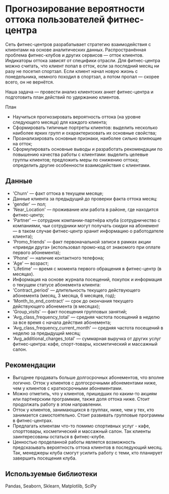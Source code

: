 # Прогнозирование вероятности оттока пользователей фитнес-центра

Сеть фитнес-центров разрабатывает стратегию взаимодействия с клиентами на основе аналитических данных. Распространённая проблема фитнес-клубов и других сервисов — отток клиентов. Индикаторы оттока зависят от специфики отрасли. Для фитнес-центра можно считать, что клиент попал в отток, если за последний месяц ни разу не посетил спортзал. Если клиент начал новую жизнь с понедельника, немного походил в спортзал, а потом пропал — скорее всего, он не вернётся.

Наша задача — провести анализ клиентских анкет фитнес-центра и подготовить план действий по удержанию клиентов.

План
- Научиться прогнозировать вероятность оттока (на уровне следующего месяца) для каждого клиента;
- Сформировать типичные портреты клиентов: выделить несколько наиболее ярких групп и охарактеризовать их основные свойства;
- Проанализировать основные признаки, наиболее сильно влияющие на отток;
- Сформулировать основные выводы и разработать рекомендации по повышению качества работы с клиентами: выделить целевые группы клиентов; предложить меры по снижению оттока; определить другие особенности взаимодействия с клиентами.

## Данные

- 'Churn' — факт оттока в текущем месяце;
- Данные клиента за предыдущий до проверки факта оттока месяц:
 - 'gender' — пол;
 - 'Near_Location' — проживание или работа в районе, где находится фитнес-центр;
 - 'Partner' — сотрудник компании-партнёра клуба (сотрудничество с компаниями, чьи сотрудники могут получать скидки на абонемент — в таком случае фитнес-центр хранит информацию о работодателе клиента);
 - 'Promo_friends' — факт первоначальной записи в рамках акции «приведи друга» (использовал промо-код от знакомого при оплате первого абонемента);
 - 'Phone' — наличие контактного телефона;
 - 'Age' — возраст;
 - 'Lifetime' — время с момента первого обращения в фитнес-центр (в месяцах).
- Информация на основе журнала посещений, покупок и информация о текущем статусе абонемента клиента:
 - 'Contract_period' — длительность текущего действующего абонемента (месяц, 3 месяца, 6 месяцев, год);
 - 'Month_to_end_contract' — срок до окончания текущего действующего абонемента (в месяцах);
 - 'Group_visits' — факт посещения групповых занятий;
 - 'Avg_class_frequency_total' — средняя частота посещений в неделю за все время с начала действия абонемента;
 - 'Avg_class_frequency_current_month' — средняя частота посещений в неделю за предыдущий месяц;
 - 'Avg_additional_charges_total' — суммарная выручка от других услуг фитнес-центра: кафе, спорт-товары, косметический и массажный салон.

## Рекомендации
-	Выгоднее продавать больше долгосрочных абонементов, что вполне логично. Отток у клиентов с долгосрочными абонементами ниже, чем у клиентов с краткосрочными абонементами.
-	Можно отметить, что у клиентов, пришедших по каким-то акциям или партнерским программам, также доля оттока ниже. Стоит продолжать работу в этом направлении.
-	Отток у клиентов, занимающихся в группах, ниже, чем у тех, кто занимается самостоятельно. Стоит развивать групповые программы в фитнес-центрах.
-	Предлагать клиентам что-то помимо спортивных услуг - кафе, спорттовары, косметический и массажный салон. Так клиенты заинтересованы остаться в фитнес-клубе.
-	Ценностью проделанной работы является возможность предсказывать вероятность оттока клиентов в последующий месяц. Так, менеджеры клуба смогут усилить работу с теми, кто планирует завершить посещения клуба.

## Используемые библиотеки
Pandas, Seaborn, Sklearn, Matplotlib, SciPy
